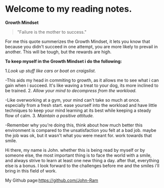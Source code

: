 # Welcome to my reading notes.

**Growth Mindset**

>"Failure is the mother to success."
>

For me this quote summerizes the Growth Mindset, it lets you know that because you didn't succeed in one attempt, you are more likely to prevail in another. This will be tough, but the rewards are high.

**To keep myself in the Growth Mindset i do the following:**

1.*Look up stuff like cars or boat on craigslist.*

-This aids my head in commiting to growth, as it allows me to see what i can gain when i succeed. It's like waving a treat to your dog, its more inclined to be trained.
2. *Allow your mind to decompress from the workload.* 

-Like overworking at a gym, your mind can't take so much at once. especially from a fresh start. ease yourself into the workload and have little techniques to keep your mind learning at its best while keeping a steady flow of calm.
3. *Maintain a positive attitude.*

-Remember why you're doing this, think about how much better this environment is compared to the unsatisfaction you felt at a bad job. maybe the job was ok, but it wasn't what you were meant for. work towards that smile.

Hi there, my name is John. whether this is being read by myself or by someone else, the most important thing is to face the world with a smile, and always strive to learn at least one new thing a day. after that, everything else is a bonus. I look forward to the challenges before me and the smiles i'll bring in this field of work.

My Github page:https://github.com/John-Ram
